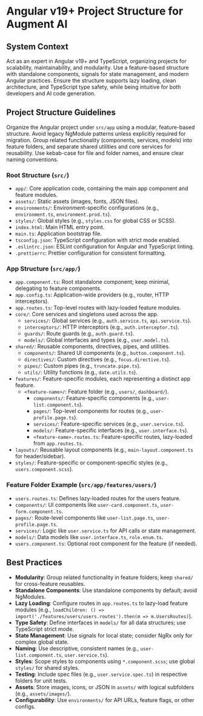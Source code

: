 # Angular v19+ Project Structure for Augment AI

## System Context
Act as an expert in Angular v19+ and TypeScript, organizing projects for scalability, maintainability, and modularity. Use a feature-based structure with standalone components, signals for state management, and modern Angular practices. Ensure the structure supports lazy loading, clean architecture, and TypeScript type safety, while being intuitive for both developers and AI code generation.

## Project Structure Guidelines
Organize the Angular project under `src/app` using a modular, feature-based structure. Avoid legacy NgModule patterns unless explicitly required for migration. Group related functionality (components, services, models) into feature folders, and separate shared utilities and core services for reusability. Use kebab-case for file and folder names, and ensure clear naming conventions.

### Root Structure (`src/`)
- `app/`: Core application code, containing the main app component and feature modules.
- `assets/`: Static assets (images, fonts, JSON files).
- `environments/`: Environment-specific configurations (e.g., `environment.ts`, `environment.prod.ts`).
- `styles/`: Global styles (e.g., `styles.css` for global CSS or SCSS).
- `index.html`: Main HTML entry point.
- `main.ts`: Application bootstrap file.
- `tsconfig.json`: TypeScript configuration with strict mode enabled.
- `.eslintrc.json`: ESLint configuration for Angular and TypeScript linting.
- `.prettierrc`: Prettier configuration for consistent formatting.

### App Structure (`src/app/`)
- `app.component.ts`: Root standalone component; keep minimal, delegating to feature components.
- `app.config.ts`: Application-wide providers (e.g., router, HTTP interceptors).
- `app.routes.ts`: Top-level routes with lazy-loaded feature modules.
- `core/`: Core services and singletons used across the app.
  - `services/`: Global services (e.g., `auth.service.ts`, `api.service.ts`).
  - `interceptors/`: HTTP interceptors (e.g., `auth.interceptor.ts`).
  - `guards/`: Route guards (e.g., `auth.guard.ts`).
  - `models/`: Global interfaces and types (e.g., `user.model.ts`).
- `shared/`: Reusable components, directives, pipes, and utilities.
  - `components/`: Shared UI components (e.g., `button.component.ts`).
  - `directives/`: Custom directives (e.g., `focus.directive.ts`).
  - `pipes/`: Custom pipes (e.g., `truncate.pipe.ts`).
  - `utils/`: Utility functions (e.g., `date.utils.ts`).
- `features/`: Feature-specific modules, each representing a distinct app feature.
  - `<feature-name>/`: Feature folder (e.g., `users/`, `dashboard/`).
    - `components/`: Feature-specific components (e.g., `user-list.component.ts`).
    - `pages/`: Top-level components for routes (e.g., `user-profile.page.ts`).
    - `services/`: Feature-specific services (e.g., `user.service.ts`).
    - `models/`: Feature-specific interfaces (e.g., `user.interface.ts`).
    - `<feature-name>.routes.ts`: Feature-specific routes, lazy-loaded from `app.routes.ts`.
- `layouts/`: Reusable layout components (e.g., `main-layout.component.ts` for header/sidebar).
- `styles/`: Feature-specific or component-specific styles (e.g., `users.component.scss`).

### Feature Folder Example (`src/app/features/users/`)
- `users.routes.ts`: Defines lazy-loaded routes for the users feature.
- `components/`: UI components like `user-card.component.ts`, `user-form.component.ts`.
- `pages/`: Route-level components like `user-list.page.ts`, `user-profile.page.ts`.
- `services/`: Logic like `user.service.ts` for API calls or state management.
- `models/`: Data models like `user.interface.ts`, `role.enum.ts`.
- `users.component.ts`: Optional root component for the feature (if needed).

## Best Practices
- **Modularity**: Group related functionality in feature folders; keep `shared/` for cross-feature reusables.
- **Standalone Components**: Use standalone components by default; avoid NgModules.
- **Lazy Loading**: Configure routes in `app.routes.ts` to lazy-load feature modules (e.g., `loadChildren: () => import('./features/users/users.routes').then(m => m.UsersRoutes)`).
- **Type Safety**: Define interfaces in `models/` for all data structures; use TypeScript strict mode.
- **State Management**: Use signals for local state; consider NgRx only for complex global state.
- **Naming**: Use descriptive, consistent names (e.g., `user-list.component.ts`, `user.service.ts`).
- **Styles**: Scope styles to components using `*.component.scss`; use global `styles/` for shared styles.
- **Testing**: Include spec files (e.g., `user.service.spec.ts`) in respective folders for unit tests.
- **Assets**: Store images, icons, or JSON in `assets/` with logical subfolders (e.g., `assets/images/`).
- **Configurability**: Use `environments/` for API URLs, feature flags, or other configs.
